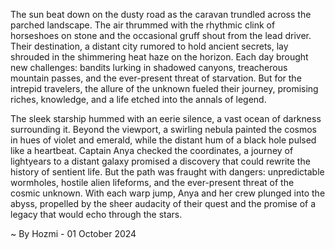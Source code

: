 
The sun beat down on the dusty road as the caravan trundled across the parched landscape. The air thrummed with the rhythmic clink of horseshoes on stone and the occasional gruff shout from the lead driver. Their destination, a distant city rumored to hold ancient secrets, lay shrouded in the shimmering heat haze on the horizon. Each day brought new challenges: bandits lurking in shadowed canyons, treacherous mountain passes, and the ever-present threat of starvation. But for the intrepid travelers, the allure of the unknown fueled their journey, promising riches, knowledge, and a life etched into the annals of legend.

The sleek starship hummed with an eerie silence, a vast ocean of darkness surrounding it. Beyond the viewport, a swirling nebula painted the cosmos in hues of violet and emerald, while the distant hum of a black hole pulsed like a heartbeat. Captain Anya checked the coordinates, a journey of lightyears to a distant galaxy promised a discovery that could rewrite the history of sentient life. But the path was fraught with dangers: unpredictable wormholes, hostile alien lifeforms, and the ever-present threat of the cosmic unknown. With each warp jump, Anya and her crew plunged into the abyss, propelled by the sheer audacity of their quest and the promise of a legacy that would echo through the stars. 

~ By Hozmi - 01 October 2024
